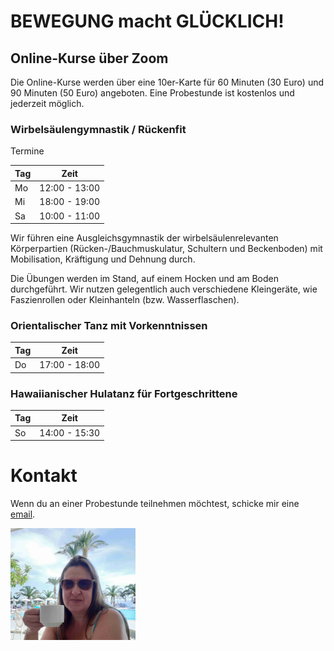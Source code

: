 # BEWEGUNG macht GLÜCKLICH!

## Online-Kurse über Zoom

Die Online-Kurse werden über eine 10er-Karte für 60 Minuten (30 Euro) und 90 Minuten (50 Euro) angeboten. Eine Probestunde ist kostenlos und jederzeit möglich.

### Wirbelsäulengymnastik / Rückenfit

Termine

| Tag           | Zeit          |
| ------------- | ------------- |
| Mo            | 12:00 - 13:00 |
| Mi            | 18:00 - 19:00 |
| Sa            | 10:00 - 11:00 |

Wir führen eine Ausgleichsgymnastik der wirbelsäulenrelevanten Körperpartien (Rücken-/Bauchmuskulatur, Schultern und Beckenboden) mit
Mobilisation, Kräftigung und Dehnung durch.

Die Übungen werden im Stand, auf einem Hocken und am Boden durchgeführt. Wir nutzen gelegentlich auch verschiedene Kleingeräte,
wie Faszienrollen oder Kleinhanteln (bzw. Wasserflaschen).


### Orientalischer Tanz mit Vorkenntnissen

| Tag           | Zeit          |
| ------------- | ------------- |
| Do            | 17:00 - 18:00 |


### Hawaiianischer Hulatanz für Fortgeschrittene

| Tag           | Zeit          |
| ------------- | ------------- |
| So            | 14:00 - 15:30 |

# Kontakt

Wenn du an einer Probestunde teilnehmen möchtest, schicke mir eine [email](mailto:britta@zeitlinger.de?subject=Kurse).

<img src="assets/britta.jpg" width="200">


